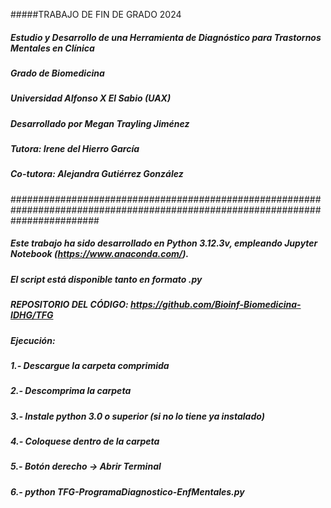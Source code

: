 
#####TRABAJO DE FIN DE GRADO 2024

##### Estudio y Desarrollo de una Herramienta de Diagnóstico para Trastornos Mentales en Clínica

##### Grado de Biomedicina
##### Universidad Alfonso X El Sabio (UAX)

##### Desarrollado por Megan Trayling Jiménez 

##### Tutora: Irene del Hierro García
##### Co-tutora: Alejandra Gutiérrez González

################################################################################################################################

##### Este trabajo ha sido desarrollado en Python 3.12.3v, empleando Jupyter Notebook (https://www.anaconda.com/).
##### El script está disponible tanto en formato .py
##### REPOSITORIO DEL CÓDIGO: https://github.com/Bioinf-Biomedicina-IDHG/TFG

##### Ejecución:
##### 1.- Descargue la carpeta comprimida
##### 2.- Descomprima la carpeta
##### 3.- Instale python 3.0 o superior (si no lo tiene ya instalado)
##### 4.- Coloquese dentro de la carpeta
##### 5.- Botón derecho -> Abrir Terminal 
##### 6.- python TFG-ProgramaDiagnostico-EnfMentales.py
